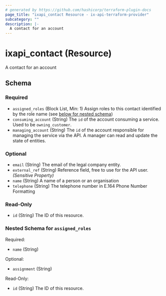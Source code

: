 ```yaml
---
# generated by https://github.com/hashicorp/terraform-plugin-docs
page_title: "ixapi_contact Resource - ix-api-terraform-provider"
subcategory: ""
description: |-
  A contact for an account
---
```


# ixapi_contact (Resource)

A contact for an account



<!-- schema generated by tfplugindocs -->
## Schema

### Required

- `assigned_roles` (Block List, Min: 1) Assign roles to this contact identified by the role name (see [below for nested schema](#nestedblock--assigned_roles))
- `consuming_account` (String) The `id` of the account consuming a service.  Used to be `owning_customer`.
- `managing_account` (String) The `id` of the account responsible for managing the service via the API. A manager can read and update the state of entities.

### Optional

- `email` (String) The email of the legal company entity.
- `external_ref` (String) Reference field, free to use for the API user. *(Sensitive Property)*
- `name` (String) A name of a person or an organisation
- `telephone` (String) The telephone number in E.164 Phone Number Formatting

### Read-Only

- `id` (String) The ID of this resource.

<a id="nestedblock--assigned_roles"></a>
### Nested Schema for `assigned_roles`

Required:

- `name` (String)

Optional:

- `assignment` (String)

Read-Only:

- `id` (String) The ID of this resource.


